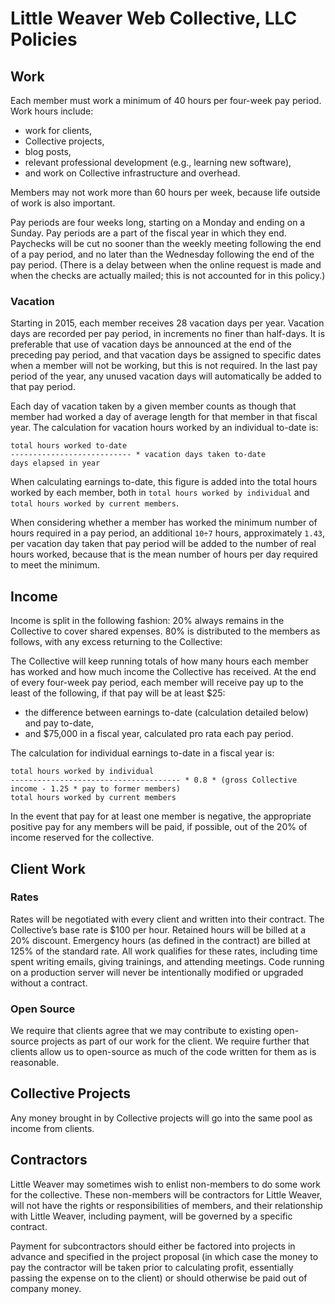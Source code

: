 Little Weaver Web Collective, LLC Policies
==========================================


Work
----

Each member must work a minimum of 40 hours per four-week pay period.
Work hours include:

* work for clients,
* Collective projects,
* blog posts,
* relevant professional development (e.g., learning new software),
* and work on Collective infrastructure and overhead.

Members may not work more than 60 hours per week, because life outside of work is also important.

Pay periods are four weeks long, starting on a Monday and ending on a Sunday.
Pay periods are a part of the fiscal year in which they end.
Paychecks will be cut no sooner than the weekly meeting following the end of a pay period, and no later than the Wednesday following the end of the pay period.
(There is a delay between when the online request is made and when the checks are actually mailed; this is not accounted for in this policy.)


### Vacation

Starting in 2015, each member receives 28 vacation days per year.
Vacation days are recorded per pay period, in increments no finer than half-days.
It is preferable that use of vacation days be announced at the end of the preceding pay period, and that vacation days be assigned to specific dates when a member will not be working, but this is not required.
In the last pay period of the year, any unused vacation days will automatically be added to that pay period.

Each day of vacation taken by a given member counts as though that member had worked a day of average length for that member in that fiscal year.
The calculation for vacation hours worked by an individual to-date is:

    total hours worked to-date
    --------------------------- * vacation days taken to-date
    days elapsed in year

When calculating earnings to-date, this figure is added into the total hours worked by each member, both in `total hours worked by individual` and `total hours worked by current members`.

When considering whether a member has worked the minimum number of hours required in a pay period, an additional `10÷7` hours, approximately `1.43`, per vacation day taken that pay period will be added to the number of real hours worked, because that is the mean number of hours per day required to meet the minimum.


Income
------

Income is split in the following fashion: 20% always remains in the Collective to cover shared expenses.
80% is distributed to the members as follows, with any excess returning to the Collective:

The Collective will keep running totals of how many hours each member has worked and how much income the Collective has received.
At the end of every four-week pay period, each member will receive pay up to the least of the following, if that pay will be at least $25:

* the difference between earnings to-date (calculation detailed below) and pay to-date,
* and $75,000 in a fiscal year, calculated pro rata each pay period.

The calculation for individual earnings to-date in a fiscal year is:

    total hours worked by individual
    -------------------------------------- * 0.8 * (gross Collective income - 1.25 * pay to former members)
    total hours worked by current members

In the event that pay for at least one member is negative, the appropriate positive pay for any members will be paid, if possible, out of the 20% of income reserved for the collective.


Client Work
-----------

### Rates

Rates will be negotiated with every client and written into their contract.
The Collective’s base rate is $100 per hour.
Retained hours will be billed at a 20% discount.
Emergency hours (as defined in the contract) are billed at 125% of the standard rate.
All work qualifies for these rates, including time spent writing emails, giving trainings, and attending meetings.
Code running on a production server will never be intentionally modified or upgraded without a contract.

### Open Source

We require that clients agree that we may contribute to existing open-source projects as part of our work for the client.
We require further that clients allow us to open-source as much of the code written for them as is reasonable.


Collective Projects
-------------------

Any money brought in by Collective projects will go into the same pool as income from clients.


Contractors
-----------

Little Weaver may sometimes wish to enlist non-members to do some work for the collective.
These non-members will be contractors for Little Weaver, will not have the rights or responsibilities of members, and their relationship with Little Weaver, including payment, will be governed by a specific contract.

Payment for subcontractors should either be factored into projects in advance and specified in the project proposal (in which case the money to pay the contractor will be taken prior to calculating profit, essentially passing the expense on to the client) or should otherwise be paid out of company money.
